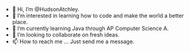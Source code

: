 - 👋 Hi, I’m @HudsonAtchley.
- 👀 I’m interested in learning how to code and make the world a better place.
- 🌱 I’m currently learning Java through AP Computer Science A.
- 💞️ I’m looking to collaborate on fresh ideas.
- 📫 How to reach me ... Just send me a message.

<!---
HudsonAtchley/HudsonAtchley is a ✨ special ✨ repository because its `README.md` (this file) appears on your GitHub profile.
You can click the Preview link to take a look at your changes.
--->
